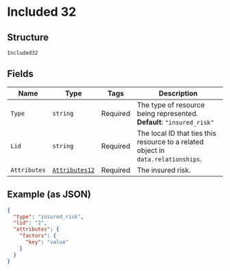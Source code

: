 
# Included 32

## Structure

`Included32`

## Fields

| Name | Type | Tags | Description |
|  --- | --- | --- | --- |
| `Type` | `string` | Required | The type of resource being represented.<br>**Default**: `"insured_risk"` |
| `Lid` | `string` | Required | The local ID that ties this resource to a related object in `data.relationships`. |
| `Attributes` | [`Attributes12`](../../doc/models/attributes-12.md) | Required | The insured risk. |

## Example (as JSON)

```json
{
  "type": "insured_risk",
  "lid": "2",
  "attributes": {
    "factors": {
      "key": "value"
    }
  }
}
```

